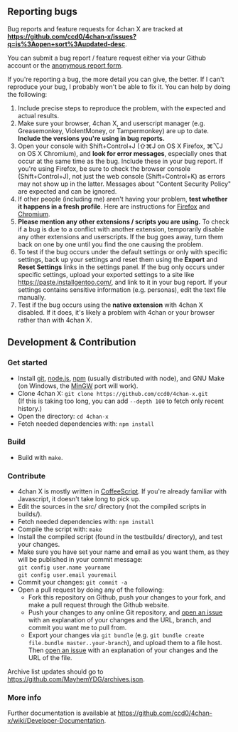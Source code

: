 ## Reporting bugs

Bug reports and feature requests for 4chan X are tracked at **https://github.com/ccd0/4chan-x/issues?q=is%3Aopen+sort%3Aupdated-desc**.

You can submit a bug report / feature request either via your Github account or the [anonymous report form](https://gitreports.com/issue/ccd0/4chan-x).

If you're reporting a bug, the more detail you can give, the better. If I can't reproduce your bug, I probably won't be able to fix it. You can help by doing the following:

1. Include precise steps to reproduce the problem, with the expected and actual results.
2. Make sure your browser, 4chan X, and userscript manager (e.g. Greasemonkey, ViolentMoney, or Tampermonkey) are up to date. **Include the versions you're using in bug reports.**
3. Open your console with Shift+Control+J (⇧⌘J on OS X Firefox, ⌘⌥J on OS X Chromium), and **look for error messages**, especially ones that occur at the same time as the bug. Include these in your bug report. If you're using Firefox, be sure to check the browser console (Shift+Control+J), not just the web console (Shift+Control+K) as errors may not show up in the latter. Messages about "Content Security Policy" are expected and can be ignored.
4. If other people (including me) aren't having your problem, **test whether it happens in a fresh profile**. Here are instructions for [Firefox](https://support.mozilla.org/en-US/kb/profile-manager-create-and-remove-firefox-profiles) and [Chromium](https://developer.chrome.com/devtools/docs/clean-testing-environment).
5. **Please mention any other extensions / scripts you are using.** To check if a bug is due to a conflict with another extension, temporarily disable any other extensions and userscripts. If the bug goes away, turn them back on one by one until you find the one causing the problem.
6. To test if the bug occurs under the default settings or only with specific settings, back up your settings and reset them using the **Export** and **Reset Settings** links in the settings panel. If the bug only occurs under specific settings, upload your exported settings to a site like https://paste.installgentoo.com/, and link to it in your bug report. If your settings contains sensitive information (e.g. personas), edit the text file manually.
7. Test if the bug occurs using the **native extension** with 4chan X disabled. If it does, it's likely a problem with 4chan or your browser rather than with 4chan X.

## Development & Contribution

### Get started

- Install [git](https://git-scm.com/), [node.js](https://nodejs.org/), [npm](https://www.npmjs.com/) (usually distributed with node), and GNU Make (on Windows, the [MinGW](http://www.mingw.org/) port will work).
- Clone 4chan X: `git clone https://github.com/ccd0/4chan-x.git`<br>(If this is taking too long, you can add `--depth 100` to fetch only recent history.)
- Open the directory: `cd 4chan-x`
- Fetch needed dependencies with: `npm install`

### Build

- Build with `make`.

### Contribute

- 4chan X is mostly written in [CoffeeScript](http://coffeescript.org/). If you're already familiar with Javascript, it doesn't take long to pick up.
- Edit the sources in the src/ directory (not the compiled scripts in builds/).
- Fetch needed dependencies with: `npm install`
- Compile the script with: `make`
- Install the compiled script (found in the testbuilds/ directory), and test your changes.
- Make sure you have set your name and email as you want them, as they will be published in your commit message:<br>`git config user.name yourname`<br>`git config user.email youremail`
- Commit your changes: `git commit -a`
- Open a pull request by doing any of the following:
  - Fork this repository on Github, push your changes to your fork, and make a pull request through the Github website.
  - Push your changes to any online Git repository, and [open an issue](https://gitreports.com/issue/ccd0/4chan-x) with an explanation of your changes and the URL, branch, and commit you want me to pull from.
  - Export your changes via `git bundle` (e.g. `git bundle create file.bundle master..your-branch`), and upload them to a file host. Then [open an issue](https://gitreports.com/issue/ccd0/4chan-x) with an explanation of your changes and the URL of the file.

Archive list updates should go to https://github.com/MayhemYDG/archives.json.

### More info

Further documentation is available at https://github.com/ccd0/4chan-x/wiki/Developer-Documentation.
